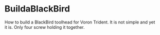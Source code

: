 # BuildaBlackBird
How to build a BlackBird toolhead for Voron Trident.
It is not simple and yet it is. Only four screw holding it together.
